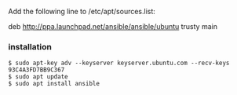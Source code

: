Add the following line to /etc/apt/sources.list:

deb http://ppa.launchpad.net/ansible/ansible/ubuntu trusty main

### installation
```shell
$ sudo apt-key adv --keyserver keyserver.ubuntu.com --recv-keys 93C4A3FD7BB9C367
$ sudo apt update
$ sudo apt install ansible
```